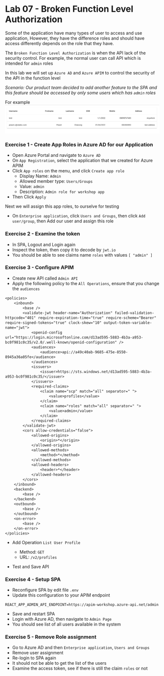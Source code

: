# Lab 07 - Broken Function Level Authorization

Some of the application have many types of user to access and use application, However, they have the difference roles and should have access differently depends on the role that they have.

The `Broken Function Level Authorization` is when the API lack of the security control. For example, the normal user can call API which is intended for `admin` roles

In this lab we will set up `Azure AD` and `Azure APIM` to control the security of the API in the function level

*Scenario: Our product team decided to add another feature to the SPA and this feature should be accessed by only some users which has `admin` roles*

For example
![Admin Page](./assets/lab07-list-user.png)


### Exercise 1 - Create App Roles in Azure AD for our Application
- Open Azure Portal and navigate to `Azure AD`
- On `App Registration`, select the application that we created for Azure APIM
- Click `App roles` on the menu, and click `Create app role`
    + Display Name: `Admin`
    + Allowed member type: `Users/Groups`
    + Value: `admin`
    + Description: `Admin role for workshop app`
- Then Click `Apply`

Next we will assign this app roles, to ourselve for testing
- On `Enterprise application`, click `Users and Groups`, then click `Add user/group`, then Add our user and assign this role


### Exercise 2 - Examine the token
- In SPA, Logout and Login again
- Inspect the token, then copy it to decode by `jwt.io`
- You should be able to see claims name `roles` with values `[ "admin" ]`

### Exercise 3 - Configure APIM 
- Create new API called `Admin API`
- Apply the following policy to the `All Operations`, ensure that you change the `audiences`
```
<policies>
    <inbound>
        <base />
        <validate-jwt header-name="Authorization" failed-validation-httpcode="401" require-expiration-time="true" require-scheme="Bearer" require-signed-tokens="true" clock-skew="10" output-token-variable-name="jwt">
            <openid-config url="https://login.microsoftonline.com/d13ad595-5883-4b3a-a953-bc0f981c0c35/v2.0/.well-known/openid-configuration" />
            <audiences>
                <audience>api://a49c40ab-9685-475e-8550-8945a36a05fe</audience>
            </audiences>
            <issuers>
                <issuer>https://sts.windows.net/d13ad595-5883-4b3a-a953-bc0f981c0c35/</issuer>
            </issuers>
            <required-claims>
                <claim name="scp" match="all" separator=" ">
                    <value>profiles</value>
                </claim>
                <claim name="roles" match="all" separator=" ">
                    <value>admin</value>
                </claim>
            </required-claims>
        </validate-jwt>
        <cors allow-credentials="false">
            <allowed-origins>
                <origin>*</origin>
            </allowed-origins>
            <allowed-methods>
                <method>*</method>
            </allowed-methods>
            <allowed-headers>
                <header>*</header>
            </allowed-headers>
        </cors>
    </inbound>
    <backend>
        <base />
    </backend>
    <outbound>
        <base />
    </outbound>
    <on-error>
        <base />
    </on-error>
</policies>
```
- Add Operation `List User Profile`
  + Method: `GET`
  + URL: `/v2/profiles`

- Test and Save API


### Exercise 4 - Setup SPA
- Reconfigure SPA by edit file `.env`
- Update this configuration to your APIM endpoint
```
REACT_APP_ADMIN_API_ENDPOINT=https://apim-workshop.azure-api.net/admin
```
- Save and restart SPA
- Login with Azure AD, then navigate to `Admin Page`
- You should see list of all users available in the system

### Exercise 5 - Remove Role assignment 
- Go to Azure AD and then `Enterprise application`, `Users and Groups`
- Remove user assignment
- Re-login to SPA again
- It should not be able to get the list of the users
- Examine the access token, see if there is still the claim `roles` or not